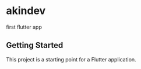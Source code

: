 # akindev

first flutter app

## Getting Started

This project is a starting point for a Flutter application.



